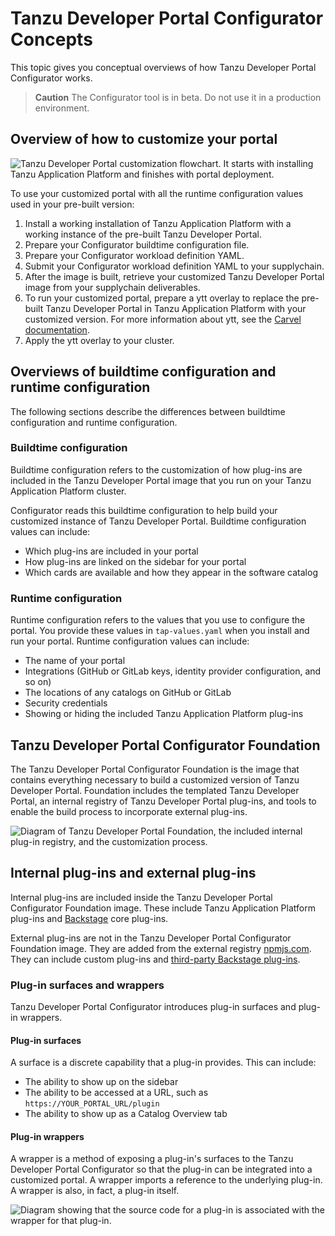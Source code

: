# Tanzu Developer Portal Configurator Concepts

This topic gives you conceptual overviews of how Tanzu Developer Portal Configurator works.

> **Caution** The Configurator tool is in beta. Do not use it in a production environment.

## <a id="customize"></a> Overview of how to customize your portal

![Tanzu Developer Portal customization flowchart. It starts with installing Tanzu Application Platform and finishes with portal deployment.](images/tdp-install-flowchart.png)

To use your customized portal with all the runtime configuration values used in your pre-built
version:

1. Install a working installation of Tanzu Application Platform with a working instance of the
   pre-built Tanzu Developer Portal.
1. Prepare your Configurator buildtime configuration file.
1. Prepare your Configurator workload definition YAML.
1. Submit your Configurator workload definition YAML to your supplychain.
1. After the image is built, retrieve your customized Tanzu Developer Portal image from your
   supplychain deliverables.
1. To run your customized portal, prepare a ytt overlay to replace the pre-built Tanzu Developer Portal
   in Tanzu Application Platform with your customized version. For more information about ytt, see the
   [Carvel documentation](https://carvel.dev/ytt/).
1. Apply the ytt overlay to your cluster.

## <a id="buildtime-and-runtime"></a> Overviews of buildtime configuration and runtime configuration

The following sections describe the differences between buildtime configuration and runtime
configuration.

### <a id="buildtime"></a> Buildtime configuration

Buildtime configuration refers to the customization of how plug-ins are included in the
Tanzu Developer Portal image that you run on your Tanzu Application Platform cluster.

Configurator reads this buildtime configuration to help build your customized instance of
Tanzu Developer Portal. Buildtime configuration values can include:

- Which plug-ins are included in your portal
- How plug-ins are linked on the sidebar for your portal
- Which cards are available and how they appear in the software catalog

### <a id="runtime"></a> Runtime configuration

Runtime configuration refers to the values that you use to configure the portal. You provide these
values in `tap-values.yaml` when you install and run your portal. Runtime configuration values can
include:

- The name of your portal
- Integrations (GitHub or GitLab keys, identity provider configuration, and so on)
- The locations of any catalogs on GitHub or GitLab
- Security credentials
- Showing or hiding the included Tanzu Application Platform plug-ins

## <a id="foundation"></a> Tanzu Developer Portal Configurator Foundation

The Tanzu Developer Portal Configurator Foundation is the image that contains everything necessary
to build a customized version of Tanzu Developer Portal. Foundation includes the templated
Tanzu Developer Portal, an internal registry of Tanzu Developer Portal plug-ins, and tools to enable
the build process to incorporate external plug-ins.

![Diagram of Tanzu Developer Portal Foundation, the included internal plug-in registry, and the customization process.](images/foundation-internal-external-plugins.png)

## <a id="plug-ins"></a> Internal plug-ins and external plug-ins

Internal plug-ins are included inside the Tanzu Developer Portal Configurator Foundation image.
These include Tanzu Application Platform plug-ins and [Backstage](https://backstage.io) core
plug-ins.

External plug-ins are not in the Tanzu Developer Portal Configurator Foundation image. They are
added from the external registry [npmjs.com](https://www.npmjs.com/). They can include custom
plug-ins and [third-party Backstage plug-ins](https://backstage.io/plugins/).

### <a id="surfaces-and-wrappers"></a> Plug-in surfaces and wrappers

Tanzu Developer Portal Configurator introduces plug-in surfaces and plug-in wrappers.

#### <a id="surfaces"></a> Plug-in surfaces

A surface is a discrete capability that a plug-in provides. This can include:

- The ability to show up on the sidebar
- The ability to be accessed at a URL, such as `https://YOUR_PORTAL_URL/plugin`
- The ability to show up as a Catalog Overview tab

#### <a id="wrappers"></a> Plug-in wrappers

A wrapper is a method of exposing a plug-in's surfaces to the Tanzu Developer Portal Configurator so
that the plug-in can be integrated into a customized portal. A wrapper imports a reference to the
underlying plug-in. A wrapper is also, in fact, a plug-in itself.

![Diagram showing that the source code for a plug-in is associated with the wrapper for that plug-in.](images/plugin-surfaces-and-wrappers.png)